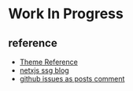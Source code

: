 # Work In Progress

## reference
- [Theme Reference](https://www.djordjeatlialp.de/)
- [netxjs ssg blog](https://github.com/vercel/next.js/tree/canary/examples/blog-starter)
- [github issues as posts comment](https://utteranc.es/)